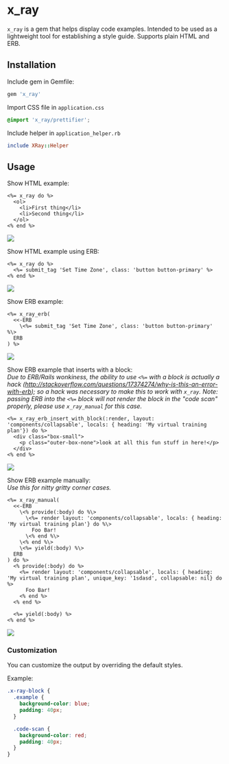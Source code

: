 # x_ray

`x_ray` is a gem that helps display code examples. Intended to be used as a lightweight tool for establishing a style guide. Supports plain HTML and ERB.

## Installation

Include gem in Gemfile:

```ruby
gem 'x_ray'
```

Import CSS file in `application.css`

```css
@import 'x_ray/prettifier';
```

Include helper in `application_helper.rb`

```ruby
include XRay::Helper
```

## Usage

Show HTML example:
```erb
<%= x_ray do %>
  <ol>
    <li>First thing</li>
    <li>Second thing</li>
  </ol>
<% end %>
```
<img src="http://i.imgur.com/og5zaFx.png">

Show HTML example using ERB:
```erb
<%= x_ray do %>
  <%= submit_tag 'Set Time Zone', class: 'button button-primary' %>
<% end %>
```
<img src="http://i.imgur.com/J0P4CIc.png">

Show ERB example:
```erb
<%= x_ray_erb(
  <<-ERB
    \<%= submit_tag 'Set Time Zone', class: 'button button-primary' %\>
  ERB
) %>
```
<img src="http://i.imgur.com/MszQnBz.png">

Show ERB example that inserts with a block:
<br>
<i>
  Due to ERB/Rails wonkiness, the ability to use `<%=` with a block is actually a hack (http://stackoverflow.com/questions/17374274/why-is-this-an-error-with-erb); so a hack was necessary to make this to work with `x_ray`. Note: passing ERB into the `<%=` block will not render the block in the "code scan" properly, please use `x_ray_manual` for this case.
</i>
```erb
<%= x_ray_erb_insert_with_block(:render, layout: 'components/collapsable', locals: { heading: 'My virtual training plan'}) do %>
  <div class="box-small">
    <p class="outer-box-none">look at all this fun stuff in here!</p>
  </div>
<% end %>
```
<img src="http://i.imgur.com/zEthweg.png">

Show ERB example manually:
<br>
<i>Use this for nitty gritty corner cases.</i>
```erb
<%= x_ray_manual(
  <<-ERB
    \<% provide(:body) do %\>
      \<%= render layout: 'components/collapsable', locals: { heading: 'My virtual training plan'} do %\>
        Foo Bar!
      \<% end %\>
    \<% end %\>
    \<%= yield(:body) %\>
  ERB
) do %>
  <% provide(:body) do %>
    <%= render layout: 'components/collapsable', locals: { heading: 'My virtual training plan', unique_key: '1sdasd', collapsable: nil} do %>
      Foo Bar!
    <% end %>
  <% end %>

  <%= yield(:body) %>
<% end %>
```
<img src="http://i.imgur.com/raa94ap.png">

### Customization

You can customize the output by overriding the default styles.

Example:
```css
.x-ray-block {
  .example {
    background-color: blue;
    padding: 40px;
  }

  .code-scan {
    background-color: red;
    padding: 40px;
  }
}
```
